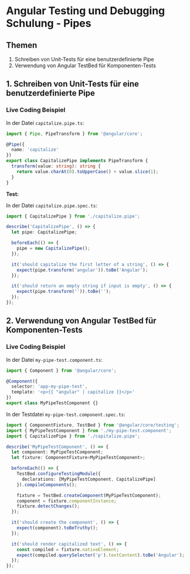 
# Angular Testing und Debugging Schulung - Pipes

## Themen

1. Schreiben von Unit-Tests für eine benutzerdefinierte Pipe
2. Verwendung von Angular TestBed für Komponenten-Tests

## 1. Schreiben von Unit-Tests für eine benutzerdefinierte Pipe

### Live Coding Beispiel

In der Datei `capitalize.pipe.ts`:

```typescript
import { Pipe, PipeTransform } from '@angular/core';

@Pipe({
  name: 'capitalize'
})
export class CapitalizePipe implements PipeTransform {
  transform(value: string): string {
    return value.charAt(0).toUpperCase() + value.slice(1);
  }
}
```

**Test:**

In der Datei `capitalize.pipe.spec.ts`:

```typescript
import { CapitalizePipe } from './capitalize.pipe';

describe('CapitalizePipe', () => {
  let pipe: CapitalizePipe;

  beforeEach(() => {
    pipe = new CapitalizePipe();
  });

  it('should capitalize the first letter of a string', () => {
    expect(pipe.transform('angular')).toBe('Angular');
  });

  it('should return an empty string if input is empty', () => {
    expect(pipe.transform('')).toBe('');
  });
});
```

## 2. Verwendung von Angular TestBed für Komponenten-Tests

### Live Coding Beispiel

In der Datei `my-pipe-test.component.ts`:

```typescript
import { Component } from '@angular/core';

@Component({
  selector: 'app-my-pipe-test',
  template: '<p>{{ "angular" | capitalize }}</p>'
})
export class MyPipeTestComponent {}
```

In der Testdatei `my-pipe-test.component.spec.ts`:

```typescript
import { ComponentFixture, TestBed } from '@angular/core/testing';
import { MyPipeTestComponent } from './my-pipe-test.component';
import { CapitalizePipe } from './capitalize.pipe';

describe('MyPipeTestComponent', () => {
  let component: MyPipeTestComponent;
  let fixture: ComponentFixture<MyPipeTestComponent>;

  beforeEach(() => {
    TestBed.configureTestingModule({
      declarations: [MyPipeTestComponent, CapitalizePipe]
    }).compileComponents();

    fixture = TestBed.createComponent(MyPipeTestComponent);
    component = fixture.componentInstance;
    fixture.detectChanges();
  });

  it('should create the component', () => {
    expect(component).toBeTruthy();
  });

  it('should render capitalized text', () => {
    const compiled = fixture.nativeElement;
    expect(compiled.querySelector('p').textContent).toBe('Angular');
  });
});
```
